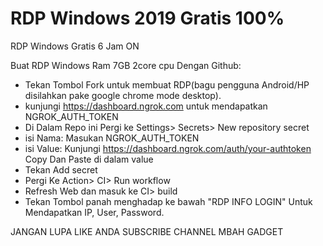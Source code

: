 # RDP Windows 2019 Gratis 100%

RDP Windows Gratis 6 Jam ON


Buat RDP Windows Ram 7GB 2core cpu Dengan Github:

+ Tekan Tombol Fork untuk membuat RDP(bagu pengguna Android/HP disilahkan pake google chrome mode desktop).
+ kunjungi https://dashboard.ngrok.com untuk mendapatkan NGROK_AUTH_TOKEN
+ Di Dalam Repo ini Pergi ke Settings> Secrets> New repository secret
+ isi Nama: Masukan NGROK_AUTH_TOKEN
+ isi Value: Kunjungi https://dashboard.ngrok.com/auth/your-authtoken Copy Dan Paste di dalam value
+ Tekan Add secret
+ Pergi Ke Action> CI> Run workflow
+ Refresh Web dan masuk ke CI> build
+ Tekan Tombol panah menghadap ke bawah "RDP INFO LOGIN" Untuk Mendapatkan IP, User, Password.

JANGAN LUPA LIKE ANDA SUBSCRIBE CHANNEL MBAH GADGET
